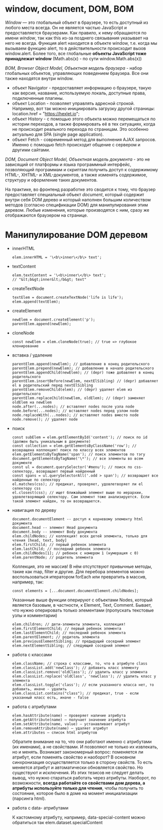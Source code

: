 # window, document, DOM, BOM

*Window* — это глобальный объект в браузере, то есть доступный из любого места всегда. Он не является частью JavaScript и предоставляется браузерами. Как правило, к нему обращаются по имени *window*, так как this из-за позднего связывания указывает на него не всегда.
Функция alert находится в объекте window, т.е. когда мы вызываем функцию alert, то в действительности происходит вызов window.alert. Более того, все глобальные **объекты JavaScript тоже принадлежат window** (Math.abs(x) - по сути window.Math.abs(x))

*BOM, Browser Object Model, Объектная модель браузера* - набор глобальных объектов, управляющих поведением браузера. Все они также находятся внутри window.
* объект Navigator - предоставляет информацию о браузере, такую как версия, название, используемую локаль, доступные права, подключенные плагины.
* объект Location - позволяет управлять адресной строкой. Например, вот так можно инициировать загрузку другой страницы: location.href = "https://hexlet.io";
* объект History - с помощью этого объекта можно перемещаться по истории переходов, а также формировать её в тех ситуациях, когда не происходит реального перехода по страницам. Это особенно актуально для SPA (single page application).
* объект Fetch - современный метод для выполнения AJAX запросов. Именно с помощью fetch происходит общение с сервером и другими сайтами.

*DOM, Document Object Model, Объектная модель документа* - это не зависящий от платформы и языка программный интерфейс, позволяющий программам и скриптам получить доступ к содержимому HTML-, XHTML- и XML-документов, а также изменять содержимое, структуру и оформление таких документов.

На практике, во фронтенд разработке это сводится к тому, что браузер предоставляет специальный объект *document*, который содержит внутри себя DOM дерево и который наполнен большим количеством методов (согласно спецификации DOM) для манипулирования этим деревом. Любые изменения, которые производятся с ним, сразу же отображаются браузером на странице.

# Манипулирование DOM деревом

* innerHTML

      elem.innerHTML = '\<b\>inner\</b\> text';

* textContent

      elem.textContent = '\<b\>inner\</b\> text';
      // "&lt;b&gt;inner&lt;/b&gt; text"

* createTextNode

      textElem = document.createTextNode('life is life');
      elem.append(textElem);

* createElement

      newElem = document.createElement('p');
      parentElem.append(newElem);
      
* cloneNode

      const newElem = elem.cloneNode(true); // true => глубокое клонирование

* вставка / удаление

      parentElem.append(newElem); // добавление в конец родительского
      parentElem.prepend(newElem); // добавление в начало родительского   
      parentElem.appendChild(newElem); // (depr) тоже добавляет в конец родительского
      parentElem.insertBefore(newElem, nextElSibling) // (depr) добавляет el в родительский перед nextElSibling
      parentElem.removeChild(elem); // (depr) удаляет elem из родительского
      parentElem.replaceChild(newElem, oldElem); // (depr) заменяет oldElem на newElem
      node.after(...nodes); // вставляет nodes после узла node
      node.before(...nodes); // вставляет nodes перед узлом node
      node.replaceWith(...nodes); // вставляет nodes вместо node
      node.remove(); // удаляет node
      
* поиск

      const subElem = elem.getElementById('content'); // поиск по id (должен быть уникальным в документе)
      const collection = elem.getElementsByClassName('row'); // возвращена коллекция! поиск по классу всех элементов
      elem.getElementsByTagName('span'); // поиск элементов по тэгу
      document.getElementsByTagName('\*'); // все элементы во всем документе
      const ul = document.querySelector('#menu'); // поиск по css-селектору, возвращает первый найденный
      const spans = ul.querySelectorAll('.odd > span'); // возвращает все найденные по селектору
      el.matches(css); // предикат, проверяет, удовлетворяет ли el селектору css
      el.closest(css); // ищет ближайший элемент выше по иерархии, удовлетворяющий селектору. Сам элемент тоже анализируется. Если такой элемент найден, то он возвращается.

* навигация по дереву

      document.documentElement -- доступ к корневому элементу html документа
      document.head -- элемент Head документа
      document.body -- элемент Body документа
      elem.childNodes; // коллекция! всех детей элемента, только для чтения [head, text, body]
      elem.firstChild; // первый ребенок элемента
      elem.lastChild; // последний ребенок элемента 
      elem.childNodes[1]; // ребенок с номером 1 (нумерация с 0)
      elem.parentNode; // родитель элемента
      
  Коллекция, это не массив! В нём отсутствуют привычные методы, такие как map, filter и другие. Для перебора элементов можно воспользоваться итератором forEach или превратить в массив, например, так:

      const elements = [...document.documentElement.childNodes];

  Указанные выше функции оперируют с объектами Nodes, который является базовым, в частности, к Element, Text, Comment. Бывает, что нужно оперировать только элементами (пропускать текстовые узлы и комментарии)
  
      elem.children; // дети-элементы элемента, коллекция!
      elem.firstElementChild; // первый ребенок элемента
      elem.lastElementChild; // последний ребенок элемента 
      elem.parentElement; // родитель элемента
      elem.previousElementSibling; // предыдущий соседний элемент
      elem.nextElementSibling; // следующий соседний элемент
      
* работа с классами

      elem.className; // строка с классами, то, что в атрибуте class
      elem.classList.add('newClass'); // добавить класс элементу
      elem.classList.remove('oldClass'); // удалить класс у элемента
      elem.classList.replace('oldClass', 'newClass'); // удалить класс у элемента
      elem.classList.toggle('class'); // если указанного класса нет, то добавить, иначе - удалить
      elem.classList.contains("class"); // предикат, true - если указанный класс есть, иначе - false
      
* работа с атрибутами

      elem.hasAttribute(name) – проверяет наличие атрибута
      elem.getAttribute(name) – получает значение атрибута
      elem.setAttribute(name, value) – устанавливает атрибут
      elem.removeAttribute(name) – удаляет атрибут
      elem.attributes – список html атрибутов
      
  Обратите внимание на то, что они работают именно с атрибутами (их именами), а не свойствами. И позволяют не только их извлекать, но и менять. Возникает закономерный вопрос: поменяется ли атрибут, если поменять свойство и наоборот? В основном синхронизация осуществляется только в сторону свойств. То есть меняется атрибут и автоматически обновляется свойство. Но существуют и исключения. Из этих тезисов не следует делать вывод, что нужно стараться работать через атрибуты. Наоборот, по возможности, **всегда работайте со свойствами дом дерева, а атрибуты используйте только для чтения**, чтобы получить то состояние, которое было в доме на момент инициализации (парсинга html).
  
* работа с data- атрибутами

  К кастомному атрибуту, например, data-special-content можно обратиться так elem.dataset.specialContent
